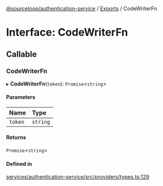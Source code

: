 [@sourceloop/authentication-service](../README.md) / [Exports](../modules.md) / CodeWriterFn

# Interface: CodeWriterFn

## Callable

### CodeWriterFn

▸ **CodeWriterFn**(`token`): `Promise`<`string`\>

#### Parameters

| Name | Type |
| :------ | :------ |
| `token` | `string` |

#### Returns

`Promise`<`string`\>

#### Defined in

[services/authentication-service/src/providers/types.ts:129](https://github.com/sourcefuse/loopback4-microservice-catalog/blob/6c16af104/services/authentication-service/src/providers/types.ts#L129)
